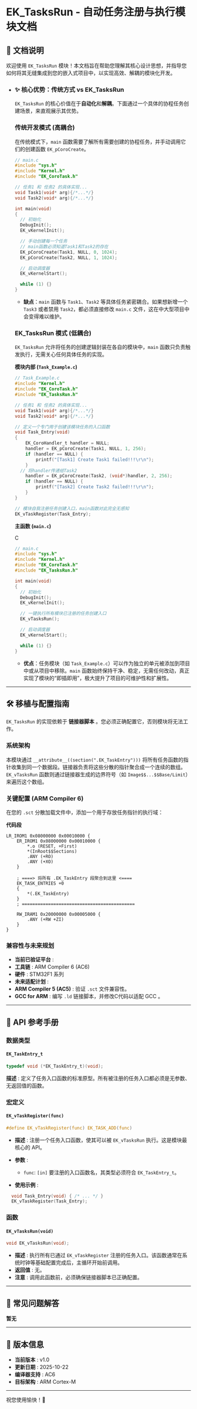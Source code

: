 # EK_TasksRun - 自动任务注册与执行模块文档

## 📖 文档说明

欢迎使用 `EK_TasksRun` 模块！本文档旨在帮助您理解其核心设计思想，并指导您如何将其无缝集成到您的嵌入式项目中，以实现高效、解耦的模块化开发。

* ### ✨ 核心优势：传统方式 vs EK_TasksRun

  `EK_TasksRun` 的核心价值在于**自动化**和**解耦**。下面通过一个具体的协程任务创建场景，来直观展示其优势。

  ### 传统开发模式 (高耦合)

  在传统模式下，`main` 函数需要了解所有需要创建的协程任务，并手动调用它们的创建函数 `EK_pCoroCreate`。

  ```c
  // main.c
  #include "sys.h"
  #include "Kernel.h"
  #include "EK_CoroTask.h"
  
  // 任务1 和 任务2 的具体实现...
  void Task1(void* arg){/*...*/}
  void Task2(void* arg){/*...*/}
  
  int main(void)
  {
  	// 初始化
  	DebugInit();
  	EK_vKernelInit();
  
  	// 手动创建每一个任务
  	// main函数必须知道Task1和Task2的存在
  	EK_pCoroCreate(Task1, NULL, 0, 1024);
  	EK_pCoroCreate(Task2, NULL, 1, 1024);
  
  	// 启动调度器
  	EK_vKernelStart();
  
  	while (1) {}
  }
  ```

  - **缺点**：`main` 函数与 `Task1`、`Task2` 等具体任务紧密耦合。如果想新增一个 `Task3` 或者禁用 `Task2`，都必须直接修改 `main.c` 文件，这在中大型项目中会变得难以维护。

  ### EK_TasksRun 模式 (低耦合)

  `EK_TasksRun` 允许将任务的创建逻辑封装在各自的模块中，`main` 函数只负责触发执行，无需关心任何具体任务的实现。

  **模块内部 (`Task_Example.c`)**

  ```c
  // Task_Example.c
  #include "Kernel.h"
  #include "EK_CoroTask.h"
  #include "EK_TasksRun.h"
  
  // 任务1 和 任务2 的具体实现...
  void Task1(void* arg){/*...*/}
  void Task2(void* arg){/*...*/}
  
  // 定义一个专门用于创建该模块任务的入口函数
  void Task_Entry(void)
  {
      EK_CoroHandler_t handler = NULL;
      handler = EK_pCoroCreate(Task1, NULL, 1, 256);
      if (handler == NULL) {
          printf("[Task1] Create Task1 failed!!!\r\n");
      }
  	// 将handler传递给Task2
      handler = EK_pCoroCreate(Task2, (void*)handler, 2, 256);
      if (handler == NULL) {
          printf("[Task2] Create Task2 failed!!!\r\n");
      }
  }
  
  // 模块自我注册任务创建入口，main函数对此完全无感知
  EK_vTaskRegister(Task_Entry);
  ```

  **主函数 (`main.c`)**

  C

  ```c
  // main.c
  #include "sys.h"
  #include "Kernel.h"
  #include "EK_CoroTask.h"
  #include "EK_TasksRun.h"
  
  int main(void)
  {
  	// 初始化
  	DebugInit();
  	EK_vKernelInit();
  
  	// 一键执行所有模块已注册的任务创建入口
  	EK_vTasksRun();
  
  	// 启动调度器
  	EK_vKernelStart();
  
  	while (1) {}
  }
  ```

  - **优点**：任务模块（如 `Task_Example.c`）可以作为独立的单元被添加到项目中或从项目中移除。`main` 函数始终保持干净、稳定，无需任何改动，真正实现了模块的“即插即用”，极大提升了项目的可维护性和扩展性。

---

## 🛠️ 移植与配置指南

`EK_TasksRun` 的实现依赖于 **链接器脚本** 。您必须正确配置它，否则模块将无法工作。

### 系统架构

本模块通过 `__attribute__((section(".EK_TaskEntry")))` 将所有任务函数的指针收集到同一个数据段。链接器负责将这些分散的指针聚合成一个连续的数组。`EK_vTasksRun` 函数则通过链接器生成的边界符号（如 `Image$$...$$Base/Limit`）来遍历这个数组。

### 关键配置 (ARM Compiler 6)

在您的 `.sct` 分散加载文件中，添加一个用于存放任务指针的执行域：

**代码段**

```plaintext
LR_IROM1 0x08000000 0x00010000 {
	ER_IROM1 0x08000000 0x00010000 {
		*.o (RESET, +First) 
		*(InRoot$$Sections) 
		.ANY (+RO) 
		.ANY (+XO) 
	}

	; ====> 将所有 .EK_TaskEntry 段聚合到这里 <====
    EK_TASK_ENTRIES +0
    {
        *(.EK_TaskEntry)
    }
    ; ===========================================

	RW_IRAM1 0x20000000 0x00005000 {
		.ANY (+RW +ZI) 
	}
}
```

### 兼容性与未来规划

* **当前已验证平台** :
* **工具链** : ARM Compiler 6 (AC6)
* **硬件** : STM32F1 系列
* **未来适配计划** :
* **ARM Compiler 5 (AC5)** : 验证 `.sct` 文件兼容性。
* **GCC for ARM** : 编写 `.ld` 链接脚本，并修改C代码以适配 GCC 。

---

## 📖 API 参考手册

### 数据类型

#### `EK_TaskEntry_t`

```c
typedef void (*EK_TaskEntry_t)(void);
```

**描述** : 定义了任务入口函数的标准原型。所有被注册的任务入口都必须是无参数、无返回值的函数。

### 宏定义

#### `EK_vTaskRegister(func)`

```c
#define EK_vTaskRegister(func) EK_TASK_ADD(func)
```

* **描述** : 注册一个任务入口函数，使其可以被 `EK_vTasksRun` 执行。这是模块最核心的 API。
* **参数** :
  * `func`: `[in]` 要注册的入口函数名，其类型必须符合 `EK_TaskEntry_t`。

* **使用示例** :

```c
  void Task_Entry(void) { /* ... */ }
  EK_vTaskRegister(Task_Entry);
```

### 函数

#### `EK_vTasksRun(void)`

```c
void EK_vTasksRun(void);
```

* **描述** : 执行所有已通过 `EK_vTaskRegister` 注册的任务入口。该函数通常在系统时钟等基础配置完成后，主循环开始前调用。
* **返回值** : 无。
* **注意** : 调用此函数前，必须确保链接器脚本已正确配置。

---

## 🐛 常见问题解答

**暂无**

---

## 🔄 版本信息

* **当前版本** : v1.0
* **更新日期** : 2025-10-22
* **编译器支持** : AC6
* **目标架构** : ARM Cortex-M

---

祝您使用愉快！🚀
